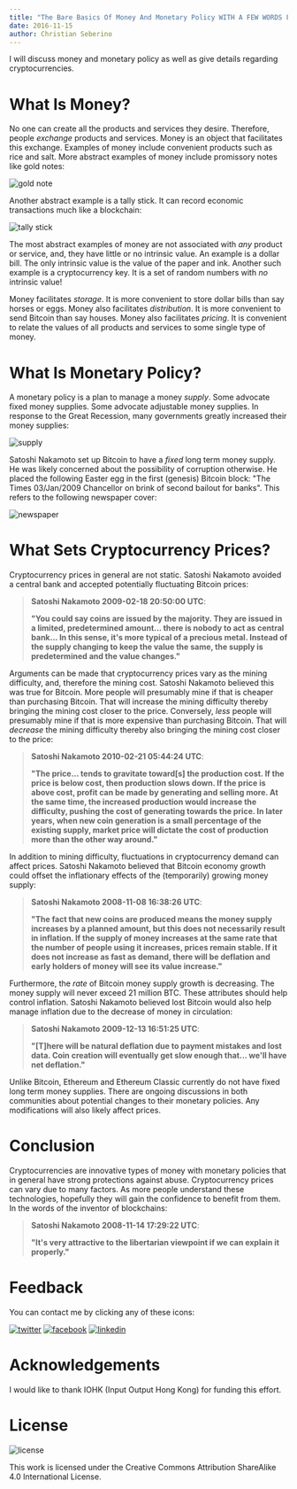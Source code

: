 ```yaml
---
title: "The Bare Basics Of Money And Monetary Policy WITH A FEW WORDS FROM SATOSHI NAKAMOTO"
date: 2016-11-15
author: Christian Seberino
---
```


I will discuss money and monetary policy as well as give details regarding cryptocurrencies.

# What Is Money?

No one can create all the products and services they desire.  Therefore, people *exchange* products and services.   Money is an object that facilitates this exchange.  Examples of money include convenient products such as rice and salt.  More abstract examples of money include promissory notes like gold notes:

![gold note](http://i.imgsafe.org/a72fc24c84.jpg)

Another abstract example is a tally stick.  It can record economic transactions much like a blockchain:

![tally stick](http://i.imgsafe.org/a97229b244.jpg)

The most abstract examples of money are not associated with *any* product or service, and, they have little or no intrinsic value.  An example is a dollar bill.  The only intrinsic value is the value of the paper and ink.  Another such example is a cryptocurrency key.  It is a set of random numbers with *no* intrinsic value!

Money facilitates *storage*.  It is more convenient to store dollar bills than say horses or eggs.  Money also facilitates *distribution*.  It is more convenient to send Bitcoin than say houses.  Money also facilitates *pricing*.  It is convenient to relate the values of all products and services to some single type of money.

# What Is Monetary Policy?

A monetary policy is a plan to manage a money *supply*.  Some advocate fixed money supplies.  Some advocate adjustable money supplies.  In response to the Great Recession, many governments greatly increased their money supplies:

![supply](http://i.imgsafe.org/dd5f4b1425.png)

Satoshi Nakamoto set up Bitcoin to have a *fixed* long term money supply.  He was likely concerned about the possibility of corruption otherwise.  He placed the following Easter egg in the first (genesis) Bitcoin block: "The Times 03/Jan/2009 Chancellor on brink of second bailout for banks".  This refers to the following newspaper cover:

![newspaper](http://i.imgsafe.org/a7217eff78.jpg)

# What Sets Cryptocurrency Prices?

Cryptocurrency prices in general are not static.  Satoshi Nakamoto avoided a central bank and accepted potentially fluctuating Bitcoin prices:

> **Satoshi Nakamoto 2009-02-18 20:50:00 UTC**:
>
> **"You could say coins are issued by the majority. They are issued in a limited, predetermined amount... there is nobody to act as central bank... In this sense, it's more typical of a precious metal. Instead of the supply changing to keep the value the same, the supply is predetermined and the value changes."**

Arguments can be made that cryptocurrency prices vary as the mining difficulty, and, therefore the mining cost. Satoshi Nakamoto believed this was true for Bitcoin.  More people will presumably mine if that is cheaper than purchasing Bitcoin.  That will increase the mining difficulty thereby bringing the mining cost closer to the price. Conversely, *less* people will presumably mine if that is more expensive than purchasing Bitcoin.  That will *decrease* the mining difficulty thereby also bringing the mining cost closer to the price:

> **Satoshi Nakamoto 2010-02-21 05:44:24 UTC**:
>
> **"The price... tends to gravitate toward[s] the production cost.  If the price is below cost, then production slows down.  If the price is above cost, profit can be made by generating and selling more.  At the same time, the increased production would increase the difficulty, pushing the cost of generating towards the price. In later years, when new coin generation is a small percentage of the existing supply, market price will dictate the cost of production more than the other way around."**

In addition to mining difficulty, fluctuations in cryptocurrency demand can affect prices. Satoshi Nakamoto believed that Bitcoin economy growth could offset the inflationary effects of the (temporarily) growing money supply:

> **Satoshi Nakamoto 2008-11-08 16:38:26 UTC**:
>
> **"The fact that new coins are produced means the money supply increases by a planned amount, but this does not necessarily result in inflation. If the supply of money increases at the same rate that the number of people using it increases, prices remain stable. If it does not increase as fast as demand, there will be deflation and early holders of money will see its value increase."**

Furthermore, the *rate* of Bitcoin money supply growth is decreasing.  The money supply will never exceed 21 million BTC.  These attributes should help control inflation.  Satoshi Nakamoto believed lost Bitcoin would also help manage inflation due to the decrease of money in circulation:

> **Satoshi Nakamoto 2009-12-13 16:51:25 UTC**:
>
> **"[T]here will be natural deflation due to payment mistakes and lost data.  Coin creation will eventually get slow enough that... we'll have net deflation."**

Unlike Bitcoin, Ethereum and Ethereum Classic currently do not have fixed long term money supplies.  There are ongoing discussions in both communities about potential changes to their monetary policies.  Any modifications will also likely affect prices.

# Conclusion

Cryptocurrencies are innovative types of money with monetary policies that in general have strong protections against abuse.  Cryptocurrency prices can vary due to many factors.  As more people understand these technologies, hopefully they will gain the confidence to benefit from them.  In the words of the inventor of blockchains:

> **Satoshi Nakamoto 2008-11-14 17:29:22 UTC**:
>
> **"It's very attractive to the libertarian viewpoint if we can explain it properly."**

# Feedback

You can contact me by clicking any of these icons:

[![twitter](http://i.imgsafe.org/fcbc8685c1.png)](https://twitter.com/chris_seberino) [![facebook](http://i.imgsafe.org/fcbc627df9.png)](https://www.facebook.com/cseberino) [![linkedin](http://i.imgsafe.org/fcbcf09c9e.png)](https://www.linkedin.com/in/christian-seberino-776897110)


# Acknowledgements

I would like to thank IOHK (Input Output Hong Kong) for funding this effort.

# License

![license](https://i.creativecommons.org/l/by-sa/4.0/88x31.png)

This work is licensed under the Creative Commons Attribution ShareAlike 4.0 International License.
